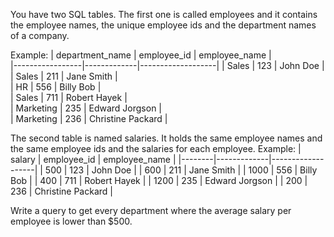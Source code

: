 You have two SQL tables. The first one is called employees and it contains the employee names, the unique employee ids and the department names of a company. 

Example:
| department_name | employee_id | employee_name     |  
|-----------------|-------------|-------------------|
| Sales           | 123         | John Doe          |  
| Sales           | 211         | Jane Smith        |  
| HR              | 556         | Billy Bob         |  
| Sales           | 711         | Robert Hayek      |  
| Marketing       | 235         | Edward Jorgson    |   
| Marketing       | 236         | Christine Packard |  

The second table is named salaries. It holds the same employee names and the same employee ids and the salaries for each employee. 
Example:
| salary | employee_id | employee_name     |
|--------|-------------|-------------------|
| 500    | 123         | John Doe          |
| 600    | 211         | Jane Smith        |
| 1000   | 556         | Billy Bob         |
| 400    | 711         | Robert Hayek      |
| 1200   | 235         | Edward Jorgson    |
| 200    | 236         | Christine Packard |

Write a query to get every department where the average salary per employee is lower than $500.
